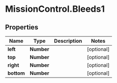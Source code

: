 # MissionControl.Bleeds1

## Properties
Name | Type | Description | Notes
------------ | ------------- | ------------- | -------------
**left** | **Number** |  | [optional] 
**top** | **Number** |  | [optional] 
**right** | **Number** |  | [optional] 
**bottom** | **Number** |  | [optional] 
